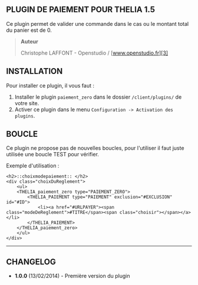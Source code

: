 PLUGIN DE PAIEMENT POUR THELIA 1.5
--------------------------------------

Ce plugin permet de valider une commande dans le cas ou le montant total du panier est de 0.

> **Auteur**
>
>   Christophe LAFFONT - Openstudio / [www.openstudio.fr][3]


INSTALLATION
---------

Pour installer ce plugin, il vous faut :

 1. Installer le plugin `paiement_zero` dans le dossier `/client/plugins/` de votre site.
 2. Activer ce plugin dans le menu `Configuration -> Activation des plugins`.


BOUCLE
---------

Ce plugin ne propose pas de nouvelles boucles, pour l'utiliser il faut juste utilisée
une boucle TEST pour vérifier.


Exemple d'utilisation :

```
<h2>::choixmodepaiement:: </h2>
<div class="choixDuReglement">
    <ul>
    <THELIA_paiement_zero type="PAIEMENT_ZERO">
        <THELIA_PAIEMENT type="PAIEMENT" exclusion="#EXCLUSION" id="#ID">
            <li><a href="#URLPAYER"><span class="modeDeReglement">#TITRE</span><span class="choisir"></span></a></li>
        </THELIA_PAIEMENT>
    </THELIA_paiement_zero>
    </ul>
</div>
```





----------

CHANGELOG
---------

- **1.0.0** (13/02/2014) - Première version du plugin


[1]: http://www.openstudio.fr
